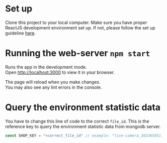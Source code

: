 # Set up

Clone this project to your local computer. Make sure you have proper ReactJS development environment set up.
If not, please follow the set up guideline [here](https://www.geeksforgeeks.org/reactjs-development-environment-setup/).

# Running the web-server `npm start` 

Runs the app in the development mode.\
Open [http://localhost:3000](http://localhost:3000) to view it in your browser.

The page will reload when you make changes.\
You may also see any lint errors in the console.

# Query the environment statistic data

You have to change this line of code to the correct `file_id`. This is the reference key to query the environment statistic data from mongodb server.

```javascript
const SHOP_KEY = "<correct_file_id" // example: "live-camera_20230505114704"
```